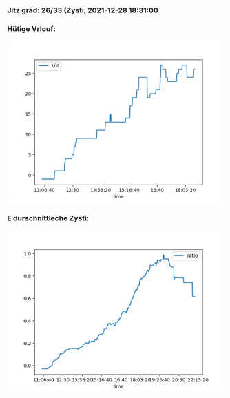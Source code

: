 ### Jitz grad: 26/33 (Zysti, 2021-12-28 18:31:00

### Hütige Vrlouf:
![Graph](Today.png)

### E durschnittleche Zysti:
![Graph](Zysti.png)